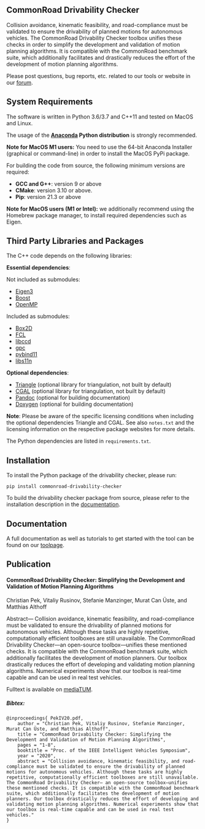 CommonRoad Drivability Checker
------------------------------

Collision avoidance, kinematic feasibility, and road-compliance must be
validated to ensure the drivability of planned motions for autonomous
vehicles. The CommonRoad Drivability Checker toolbox unifies these checks
in order to simplify the development and validation of motion planning
algorithms. It is compatible with the CommonRoad benchmark suite, which
additionally facilitates and drastically reduces the effort of the development
of motion planning algorithms.

Please post questions, bug reports, etc. related to our tools or website in our [forum](https://commonroad.in.tum.de/forum/).


System Requirements
-------------------
The software is written in Python 3.6/3.7 and C++11 and tested on MacOS and Linux. 

The usage of the **[Anaconda](http://www.anaconda.com/download/#download9) Python distribution** is strongly recommended. 

**Note for MacOS M1 users:** You need to use the 64-bit Anaconda Installer (graphical or command-line) in order to install the MacOS PyPi package.

For building the code from source, the following minimum versions are required:
  * **GCC and G++**: version 9 or above
  * **CMake**: version 3.10 or above.
  * **Pip**: version 21.3 or above

**Note for MacOS users (M1 or Intel):** we additionally recommend using the Homebrew package manager, to install required dependencies such as Eigen.


Third Party Libraries and Packages
----------------------------------
The C++ code depends on the following libraries:

**Essential dependencies**:

Not included as submodules:
* [Eigen3](https://eigen.tuxfamily.org/dox/)
* [Boost](https://www.boost.org/)
* [OpenMP](https://www.openmp.org/)

Included as submodules:
* [Box2D](https://github.com/erincatto/box2d)
* [FCL](https://github.com/flexible-collision-library/fcl)
* [libccd](https://github.com/danfis/libccd)
* [gpc](https://github.com/rickbrew/GeneralPolygonClipper)
* [pybind11](https://github.com/pybind/pybind11)
* [libs11n](http://www.s11n.net/)

**Optional dependencies**:
* [Triangle](https://www.cs.cmu.edu/~quake/triangle.html) (optional library for triangulation, not built by default)
* [CGAL](https://github.com/CGAL/cgal) (optional library for triangulation, not built by default)
* [Pandoc](https://pandoc.org) (optional for building documentation)
* [Doxygen](http://www.doxygen.nl) (optional for building documentation)

**Note**: Please be aware of the specific licensing conditions when including the optional dependencies Triangle and CGAL.
See also `notes.txt` and the licensing information on the respective package websites for more details.

The Python dependencies are listed in `requirements.txt`.



Installation
------------
To install the Python package of the drivability checker, please run:
```
pip install commonroad-drivability-checker
```

To build the drivability checker package from source, please refer to the installation description in the 
[documentation](https://cps.pages.gitlab.lrz.de/commonroad-drivability-checker/).


Documentation
-------------
A full documentation as well as tutorials to get started with the tool can be found on our [toolpage](https://commonroad.in.tum.de/tools/drivability-checker).


Publication
-----------
#### CommonRoad Drivability Checker: Simplifying the Development and Validation of Motion Planning Algorithms
Christian Pek, Vitaliy Rusinov, Stefanie Manzinger, Murat Can Üste, and Matthias Althoff

Abstract— Collision avoidance, kinematic feasibility, and road-compliance must be validated to ensure the drivability
of planned motions for autonomous vehicles. Although these tasks are highly repetitive, computationally efficient
toolboxes are still unavailable. The CommonRoad Drivability Checker—an open-source toolbox—unifies these mentioned
checks. It is compatible with the CommonRoad benchmark suite, which additionally facilitates the development of motion
planners. Our toolbox drastically reduces the effort of developing and validating motion planning algorithms. Numerical
experiments show that our toolbox is real-time capable and can be used in real test vehicles.

Fulltext is available on [mediaTUM](https://mediatum.ub.tum.de/doc/1546126/).

##### Bibtex:
```
@inproceedings{ PekIV20.pdf,
	author = "Christian Pek, Vitaliy Rusinov, Stefanie Manzinger, Murat Can Üste, and Matthias Althoff",
	title = "CommonRoad Drivability Checker: Simplifying the Development and Validation of Motion Planning Algorithms",
	pages = "1-8",
	booktitle = "Proc. of the IEEE Intelligent Vehicles Symposium",
	year = "2020",
	abstract = "Collision avoidance, kinematic feasibility, and road-compliance must be validated to ensure the drivability of planned motions for autonomous vehicles. Although these tasks are highly repetitive, computationally efficient toolboxes are still unavailable. The CommonRoad Drivability Checker— an open-source toolbox—unifies these mentioned checks. It is compatible with the CommonRoad benchmark suite, which additionally facilitates the development of motion planners. Our toolbox drastically reduces the effort of developing and validating motion planning algorithms. Numerical experiments show that our toolbox is real-time capable and can be used in real test vehicles."
}
```
